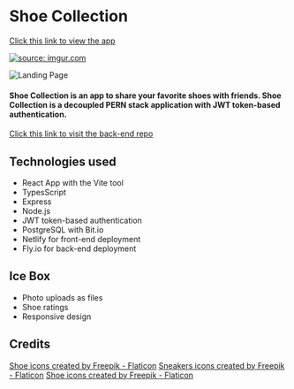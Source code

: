 # Shoe Collection 

[Click this link to view the app](https://shoe-collector.netlify.app/) 

<a href="https://imgur.com/LYRAhkS"><img src="https://i.imgur.com/LYRAhkS.png" title="source: imgur.com" /></a>

![Landing Page](https://i.imgur.com/LYRAhkS.png)

#### Shoe Collection is an app to share your favorite shoes with friends. Shoe Collection is a decoupled PERN stack application with JWT token-based authentication.

[Click this link to visit the back-end repo](https://github.com/CCMatson/shoes-back-end)

## Technologies used
* React App with the Vite tool
* TypesScript
* Express
* Node.js
* JWT token-based authentication
* PostgreSQL with Bit.io
* Netlify for front-end deployment
* Fly.io for back-end deployment

## Ice Box
* Photo uploads as files
* Shoe ratings
* Responsive design


## Credits
<a href="https://www.flaticon.com/free-icons/shoe" title="shoe icons">Shoe icons created by Freepik - Flaticon</a>
<a href="https://www.flaticon.com/free-icons/sneakers" title="sneakers icons">Sneakers icons created by Freepik - Flaticon</a>
<a href="https://www.flaticon.com/free-icons/shoe" title="shoe icons">Shoe icons created by Freepik - Flaticon</a>
